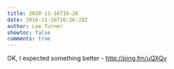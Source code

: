 ```yaml
---
title: 2010-11-16T16-26
date: 2010-11-16T16:26:28Z
author: Lee Turner
showtoc: false
comments: true
---
```


OK, I expected something better - http://ping.fm/uQXQv

